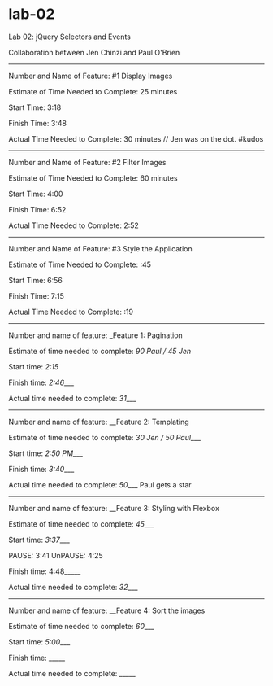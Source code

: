 # lab-02

Lab 02: jQuery Selectors and Events

Collaboration between Jen Chinzi and Paul O'Brien

-----

Number and Name of Feature: #1 Display Images

Estimate of Time Needed to Complete: 25 minutes

Start Time: 3:18

Finish Time: 3:48

Actual Time Needed to Complete: 30 minutes // Jen was on the dot. #kudos

-----

Number and Name of Feature: #2 Filter Images

Estimate of Time Needed to Complete: 60 minutes

Start Time: 4:00

Finish Time: 6:52

Actual Time Needed to Complete: 2:52

-----

Number and Name of Feature: #3 Style the Application

Estimate of Time Needed to Complete: :45

Start Time: 6:56

Finish Time: 7:15

Actual Time Needed to Complete: :19

-----

Number and name of feature: _Feature 1: Pagination

Estimate of time needed to complete: _90 Paul / 45 Jen_

Start time: _2:15_

Finish time: _2:46____

Actual time needed to complete: _31____

-----

Number and name of feature: __Feature 2: Templating

Estimate of time needed to complete: _30 Jen / 50 Paul____

Start time: _2:50 PM____


Finish time: _3:40____

Actual time needed to complete: _50____ Paul gets a star

-----

Number and name of feature: __Feature 3: Styling with Flexbox

Estimate of time needed to complete: _45____

Start time: _3:37____

PAUSE: 3:41
UnPAUSE: 4:25

Finish time:  4:48_____

Actual time needed to complete: _32____

-----

Number and name of feature: __Feature 4: Sort the images

Estimate of time needed to complete: _60____

Start time: _5:00____

Finish time: _____

Actual time needed to complete: _____